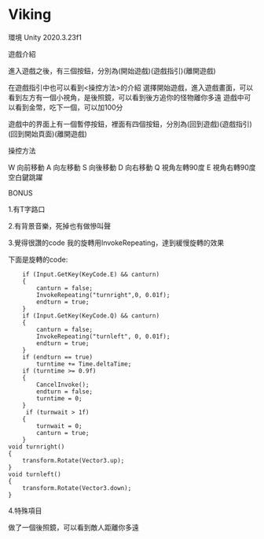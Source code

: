# Viking
環境
Unity 2020.3.23f1

遊戲介紹

進入遊戲之後，有三個按鈕，分別為(開始遊戲)(遊戲指引)(離開遊戲)

在遊戲指引中也可以看到<操控方法>的介紹
選擇開始遊戲，進入遊戲畫面，可以看到左方有一個小視角，是後照鏡，可以看到後方追你的怪物離你多遠
遊戲中可以看到金幣，吃下一個，可以加100分

遊戲中的界面上有一個暫停按鈕，裡面有四個按鈕，分別為(回到遊戲)(遊戲指引)(回到開始頁面)(離開遊戲)




操控方法

W 向前移動  A 向左移動  S 向後移動  D 向右移動 
Q 視角左轉90度  E 視角右轉90度
空白鍵跳躍



BONUS

1.有T字路口

2.有背景音樂，死掉也有做慘叫聲

3.覺得很讚的code
我的旋轉用InvokeRepeating，達到緩慢旋轉的效果

下面是旋轉的code:
       
        if (Input.GetKey(KeyCode.E) && canturn)
        {
            canturn = false;    
            InvokeRepeating("turnright",0, 0.01f);
            endturn = true;
        }
        if (Input.GetKey(KeyCode.Q) && canturn)
        {
            canturn = false;
            InvokeRepeating("turnleft", 0, 0.01f);
            endturn = true;
        }
        if (endturn == true)
            turntime += Time.deltaTime;
        if (turntime >= 0.9f)
        {
            CancelInvoke();
            endturn = false;
            turntime = 0;
        }
         if (turnwait > 1f)
        {
            turnwait = 0;
            canturn = true;
        }
    void turnright()
    {
        transform.Rotate(Vector3.up);
    }
    void turnleft()
    {
        transform.Rotate(Vector3.down);
    }
    
    
4.特殊項目

做了一個後照鏡，可以看到敵人距離你多遠





        
  
